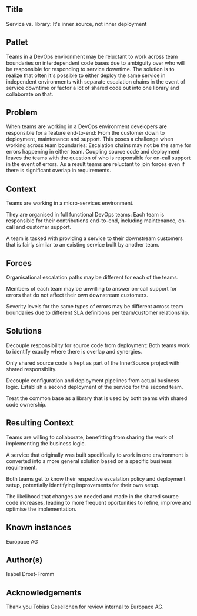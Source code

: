 ## Title
Service vs. library: It's inner source, not inner deployment

## Patlet
Teams in a DevOps environment may be reluctant to work across team boundaries on
interdependent code bases due to ambiguity over who will be responsible for
responding to service downtime. The solution is to realize that often it's
possible to either deploy the same service in independent environments with
separate escalation chains in the event of service downtime or factor a lot of
shared code out into one library and collaborate on that.

## Problem

When teams are working in a DevOps environment developers are responsible for a
feature end-to-end: From the customer down to deployment, maintenance and
support. This poses a challenge when working across team boundaries: Escalation
chains may not be the same for errors happening in either team. Coupling
source code and deployment leaves the teams with the question of who is
responsible for on-call support in the event of errors. As a result teams are
reluctant to join forces even if there is significant overlap in requirements.

## Context

Teams are working in a micro-services environment.

They are organised in full functional DevOps teams: Each team is responsible for
their contributions end-to-end, including maintenance, on-call and customer
support.

A team is tasked with providing a service to their downstream customers that is
fairly similar to an existing service built by another team.

## Forces

Organisational escalation paths may be different for each of the teams.

Members of each team may be unwilling to answer on-call support for errors that
do not affect their own downstream customers.

Severity levels for the same types of errors may be different across team
boundaries due to different SLA definitions per team/customer relationship.

## Solutions

Decouple responsibility for source code from deployment: Both teams work to
identify exactly where there is overlap and synergies.

Only shared source code is kept as part of the InnerSource project with shared
responsiblity.

Decouple configuration and deployment pipelines from actual business logic.
Establish a second deployment of the service for the second team.

Treat the common base as a library that is used by both teams with shared code
ownership.

## Resulting Context

Teams are willing to collaborate, benefitting from sharing the work of
implementing the business logic.

A service that originally was built specifically to work in one environment is
converted into a more general solution based on a specific business requirement.

Both teams get to know their respective escalation policy and deployment setup,
potentially identifying improvements for their own setup.

The likelihood that changes are needed and made in the shared source code
increases, leading to more frequent oportunities to refine, improve and optimise
the implementation.

## Known instances

Europace AG

## Author(s)

Isabel Drost-Fromm

## Acknowledgements

Thank you Tobias Gesellchen for review internal to Europace AG.

